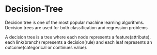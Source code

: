 # Decision-Tree
Decision tree is one of the most popular machine learning algorithms.  Decision trees are used for both classification and regression problems

A decision tree is a tree where each node represents a feature(attribute), each link(branch) represents a decision(rule) and each leaf represents an outcome(categorical or continues value).
